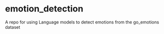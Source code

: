 # emotion_detection
A repo for using Language models to detect emotions from the go_emotions dataset
